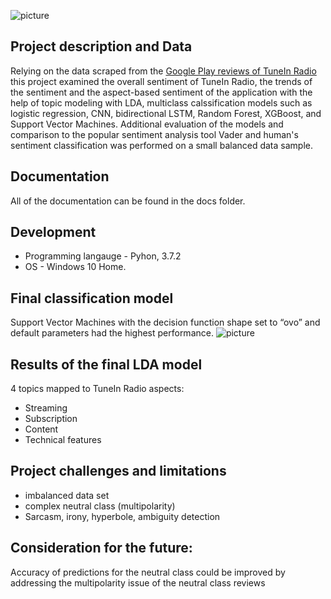![picture](https://github.com/natacasey/sentiment_analysis_with_topic_modeling_of_Google_Play_reviews/blob/main/_assets/sentiment.png)

## Project description and Data

Relying on the data scraped from the [Google Play reviews of TuneIn Radio](https://play.google.com/store/apps/details?id=tunein.player&hl=en_US&gl=US) this project examined the overall sentiment of TuneIn Radio, the trends of the sentiment and the aspect-based sentiment of the application with the help of topic modeling with LDA, multiclass calssification models such as logistic regression, CNN, bidirectional LSTM, Random Forest, XGBoost, and Support Vector Machines.
Additional evaluation of the models and comparison to the popular sentiment analysis tool Vader and human's sentiment classification was performed on a small balanced data sample. 

## Documentation

All of the documentation can be found in the docs folder.

## Development

- Programming langauge - Pyhon, 3.7.2 
- OS - Windows 10 Home.


## Final classification model

Support Vector Machines with the decision function shape set to “ovo” and default parameters had the highest performance. 
![picture](https://github.com/natacasey/sentiment_analysis_with_topic_modeling_of_Google_Play_reviews/blob/main/_assets/svm.PNG)

## Results of the final LDA model

4 topics mapped to TuneIn Radio aspects:
- Streaming
- Subscription
- Content
- Technical features

## Project challenges and limitations

- imbalanced data set
- complex neutral class (multipolarity)
- Sarcasm, irony, hyperbole, ambiguity detection

## Consideration for the future:
Accuracy of predictions for the neutral class could be improved by addressing the multipolarity issue of the neutral class reviews


